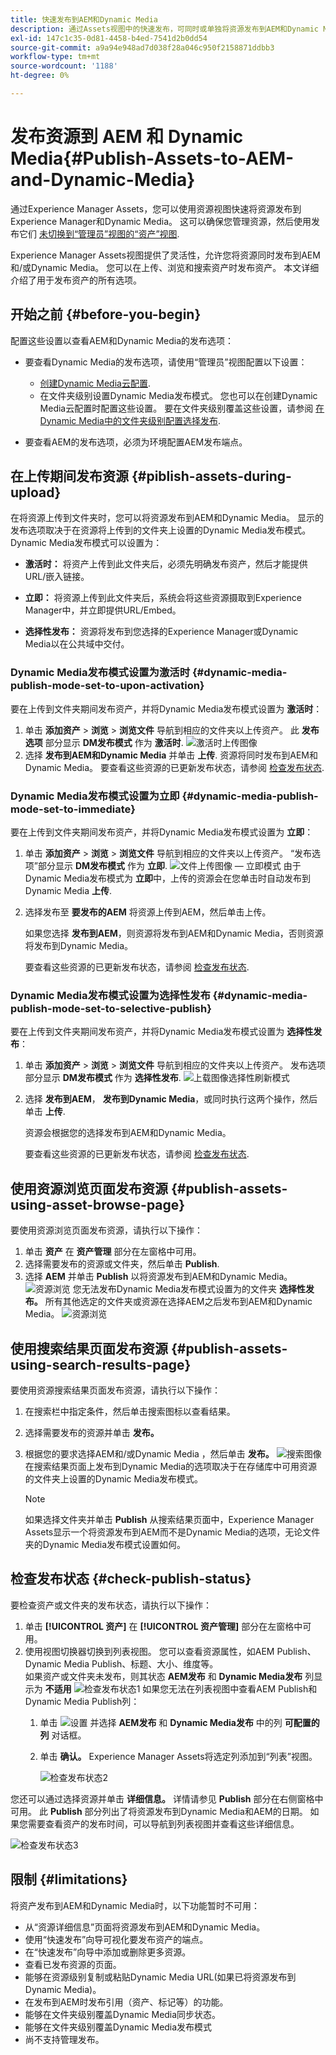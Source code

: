 ```yaml
---
title: 快速发布到AEM和Dynamic Media
description: 通过Assets视图中的快速发布，可同时或单独将资源发布到AEM和Dynamic Media。 您可以选择资源和文件夹，然后选择发布到Dynamic Media或AEM。
exl-id: 147c1c35-0d81-4458-b4ed-7541d2b0dd54
source-git-commit: a9a94e948ad7d038f28a046c950f2158871ddbb3
workflow-type: tm+mt
source-wordcount: '1188'
ht-degree: 0%

---
```


# 发布资源到 AEM 和 Dynamic Media{#Publish-Assets-to-AEM-and-Dynamic-Media}

通过Experience Manager Assets，您可以使用资源视图快速将资源发布到Experience Manager和Dynamic Media。 这可以确保您管理资源，然后使用发布它们 [未切换到“管理员”视图的“资产”视图](/help/assets/overview.md##persona-based-experiences).

Experience Manager Assets视图提供了灵活性，允许您将资源同时发布到AEM和/或Dynamic Media。 您可以在上传、浏览和搜索资产时发布资产。 本文详细介绍了用于发布资产的所有选项。

## 开始之前 {#before-you-begin}

配置这些设置以查看AEM和Dynamic Media的发布选项：

* 要查看Dynamic Media的发布选项，请使用“管理员”视图配置以下设置：

   * [创建Dynamic Media云配置](/help/assets/dynamic-media/config-dm.md#configuring-dynamic-media-cloud-services).
   * 在文件夹级别设置Dynamic Media发布模式。 您也可以在创建Dynamic Media云配置时配置这些设置。 要在文件夹级别覆盖这些设置，请参阅 [在Dynamic Media中的文件夹级别配置选择发布](/help/assets/dynamic-media/selective-publishing.md).

* 要查看AEM的发布选项，必须为环境配置AEM发布端点。

## 在上传期间发布资源 {#piblish-assets-during-upload}

在将资源上传到文件夹时，您可以将资源发布到AEM和Dynamic Media。 显示的发布选项取决于在资源将上传到的文件夹上设置的Dynamic Media发布模式。 Dynamic Media发布模式可以设置为：

* **激活时：** 将资产上传到此文件夹后，必须先明确发布资产，然后才能提供URL/嵌入链接。

* **立即：** 将资源上传到此文件夹后，系统会将这些资源摄取到Experience Manager中，并立即提供URL/Embed。
* **选择性发布：** 资源将发布到您选择的Experience Manager或Dynamic Media以在公共域中交付。

### Dynamic Media发布模式设置为激活时 {#dynamic-media-publish-mode-set-to-upon-activation}

要在上传到文件夹期间发布资产，并将Dynamic Media发布模式设置为 **激活时**：

1. 单击 **添加资产** > **浏览** > **浏览文件** 导航到相应的文件夹以上传资产。 此 **发布选项** 部分显示 **DM发布模式** 作为 **激活时**.
   ![激活时上传图像](/help/assets/assets/upload-upon-activation1.png)
2. 选择 **发布到AEM和Dynamic Media** 并单击 **上传**. 资源将同时发布到AEM和Dynamic Media。 要查看这些资源的已更新发布状态，请参阅 [检查发布状态](#check-publish-status).

### Dynamic Media发布模式设置为立即 {#dynamic-media-publish-mode-set-to-immediate}

要在上传到文件夹期间发布资产，并将Dynamic Media发布模式设置为 **立即**：

1. 单击 **添加资产** > **浏览** > **浏览文件** 导航到相应的文件夹以上传资产。 “发布选项”部分显示 **DM发布模式** 作为 **立即**.
   ![文件上传图像 — 立即模式](/help/assets/assets/upload-immediate-mode.png)
由于Dynamic Media发布模式为 **立即**&#x200B;中，上传的资源会在您单击时自动发布到Dynamic Media **上传**.

2. 选择发布至 **要发布的AEM** 将资源上传到AEM，然后单击上传。

   如果您选择 **发布到AEM**，则资源将发布到AEM和Dynamic Media，否则资源将发布到Dynamic Media。

   要查看这些资源的已更新发布状态，请参阅 [检查发布状态](#check-publish-status).

### Dynamic Media发布模式设置为选择性发布 {#dynamic-media-publish-mode-set-to-selective-publish}

要在上传到文件夹期间发布资产，并将Dynamic Media发布模式设置为 **选择性发布**：

1. 单击 **添加资产** > **浏览** > **浏览文件** 导航到相应的文件夹以上传资产。 发布选项部分显示 **DM发布模式** 作为 **选择性发布**.
   ![上载图像选择性刷新模式](/help/assets/assets/upload-image-selective-publish-mode.png)

2. 选择 **发布到AEM**， **发布到Dynamic Media**，或同时执行这两个操作，然后单击 **上传**.

   资源会根据您的选择发布到AEM和Dynamic Media。

   要查看这些资源的已更新发布状态，请参阅 [检查发布状态](#check-publish-status).

## 使用资源浏览页面发布资源 {#publish-assets-using-asset-browse-page}

要使用资源浏览页面发布资源，请执行以下操作：

1. 单击 **资产** 在 **资产管理** 部分在左窗格中可用。
2. 选择需要发布的资源或文件夹，然后单击 **Publish**.
3. 选择 **AEM** 并单击 **Publish** 以将资源发布到AEM和Dynamic Media。
   ![资源浏览](/help/assets/assets/assets-browse-1.png)
您无法发布Dynamic Media发布模式设置为的文件夹 **选择性发布。** 所有其他选定的文件夹或资源在选择AEM之后发布到AEM和Dynamic Media。
   ![资源浏览](/help/assets/assets/assets-browse-2.png)

## 使用搜索结果页面发布资源 {#publish-assets-using-search-results-page}

要使用资源搜索结果页面发布资源，请执行以下操作：

1. 在搜索栏中指定条件，然后单击搜索图标以查看结果。
2. 选择需要发布的资源并单击 **发布。**
3. 根据您的要求选择AEM和/或Dynamic Media ，然后单击 **发布。**
   ![搜索图像](/help/assets/assets/search-image1.png)
在搜索结果页面上发布到Dynamic Media的选项取决于在存储库中可用资源的文件夹上设置的Dynamic Media发布模式。

   >[!NOTE]
   >
   >如果选择文件夹并单击 **Publish** 从搜索结果页面中，Experience Manager Assets显示一个将资源发布到AEM而不是Dynamic Media的选项，无论文件夹的Dynamic Media发布模式设置如何。

## 检查发布状态 {#check-publish-status}

要检查资产或文件夹的发布状态，请执行以下操作：

1. 单击 **[!UICONTROL 资产]** 在 **[!UICONTROL 资产管理]** 部分在左窗格中可用。
2. 使用视图切换器切换到列表视图。 您可以查看资源属性，如AEM Publish、Dynamic Media Publish、标题、大小、维度等。\
   如果资产或文件夹未发布，则其状态 **AEM发布** 和 **Dynamic Media发布** 列显示为 **不适用**
   ![检查发布状态1](/help/assets/assets/check-publish-status1.png)
如果您无法在列表视图中查看AEM Publish和Dynamic Media Publish列：
   1. 单击 ![设置](/help/assets/assets/settings-icon.svg) 并选择 **AEM发布** 和 **Dynamic Media发布** 中的列 **可配置的列** 对话框。
   2. 单击 **确认。** Experience Manager Assets将选定列添加到“列表”视图。

      ![检查发布状态2](/help/assets/assets/check-publish-status2.png)

您还可以通过选择资源并单击 **详细信息。** 详情请参见 **Publish** 部分在右侧窗格中可用。 此 **Publish** 部分列出了将资源发布到Dynamic Media和AEM的日期。 如果您需要查看资产的发布时间，可以导航到列表视图并查看这些详细信息。

![检查发布状态3](/help/assets/assets/check-publish-status3.png)

## 限制 {#limitations}

将资产发布到AEM和Dynamic Media时，以下功能暂时不可用：

* 从“资源详细信息”页面将资源发布到AEM和Dynamic Media。
* 使用“快速发布”向导可视化要发布资产的端点。
* 在“快速发布”向导中添加或删除更多资源。
* 查看已发布资源的页面。
* 能够在资源级别复制或粘贴Dynamic Media URL(如果已将资源发布到Dynamic Media)。
* 在发布到AEM时发布引用（资产、标记等）的功能。
* 能够在文件夹级别覆盖Dynamic Media同步状态。
* 能够在文件夹级别覆盖Dynamic Media发布模式
* 尚不支持管理发布。
